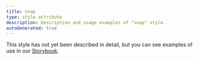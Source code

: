 ```yaml
---
title: snap
type: style attribute
description: Description and usage examples of "snap" style.
autoGenerated: true
---
```


This style has not yet been described in detail, but you can see examples of use in our [Storybook](/storybook).